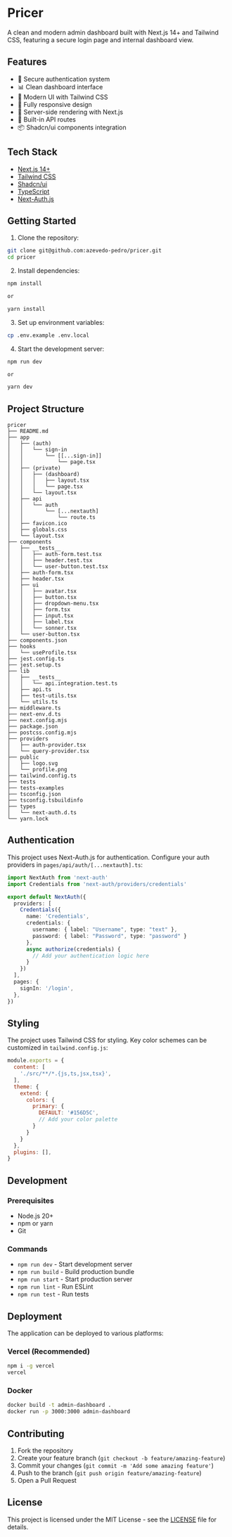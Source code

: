 # Pricer

A clean and modern admin dashboard built with Next.js 14+ and Tailwind CSS, featuring a secure login page and internal dashboard view.


## Features

- 🔐 Secure authentication system
- 📊 Clean dashboard interface
- 🎨 Modern UI with Tailwind CSS
- 📱 Fully responsive design
- 🚀 Server-side rendering with Next.js
- 🔄 Built-in API routes
- 📦 Shadcn/ui components integration

## Tech Stack

- [Next.js 14+](https://nextjs.org/)
- [Tailwind CSS](https://tailwindcss.com/)
- [Shadcn/ui](https://ui.shadcn.com/)
- [TypeScript](https://www.typescriptlang.org/)
- [Next-Auth.js](https://next-auth.js.org/)

## Getting Started

1. Clone the repository:
```bash
git clone git@github.com:azevedo-pedro/pricer.git
cd pricer
```

2. Install dependencies:
```bash
npm install

or

yarn install
```

3. Set up environment variables:
```bash
cp .env.example .env.local
```

4. Start the development server:
```bash
npm run dev

or

yarn dev
```

## Project Structure

```
pricer
├── README.md
├── app
│   ├── (auth)
│   │   └── sign-in
│   │       └── [[...sign-in]]
│   │           └── page.tsx
│   ├── (private)
│   │   ├── (dashboard)
│   │   │   ├── layout.tsx
│   │   │   └── page.tsx
│   │   └── layout.tsx
│   ├── api
│   │   └── auth
│   │       └── [...nextauth]
│   │           └── route.ts
│   ├── favicon.ico
│   ├── globals.css
│   └── layout.tsx
├── components
│   ├── __tests__
│   │   ├── auth-form.test.tsx
│   │   ├── header.test.tsx
│   │   └── user-button.test.tsx
│   ├── auth-form.tsx
│   ├── header.tsx
│   ├── ui
│   │   ├── avatar.tsx
│   │   ├── button.tsx
│   │   ├── dropdown-menu.tsx
│   │   ├── form.tsx
│   │   ├── input.tsx
│   │   ├── label.tsx
│   │   └── sonner.tsx
│   └── user-button.tsx
├── components.json
├── hooks
│   └── useProfile.tsx
├── jest.config.ts
├── jest.setup.ts
├── lib
│   ├── __tests__
│   │   └── api.integration.test.ts
│   ├── api.ts
│   ├── test-utils.tsx
│   └── utils.ts
├── middleware.ts
├── next-env.d.ts
├── next.config.mjs
├── package.json
├── postcss.config.mjs
├── providers
│   ├── auth-provider.tsx
│   └── query-provider.tsx
├── public
│   ├── logo.svg
│   └── profile.png
├── tailwind.config.ts
├── tests
├── tests-examples
├── tsconfig.json
├── tsconfig.tsbuildinfo
├── types
│   └── next-auth.d.ts
└── yarn.lock
```


## Authentication

This project uses Next-Auth.js for authentication. Configure your auth providers in `pages/api/auth/[...nextauth].ts`:

```typescript
import NextAuth from 'next-auth'
import Credentials from 'next-auth/providers/credentials'

export default NextAuth({
  providers: [
    Credentials({
      name: 'Credentials',
      credentials: {
        username: { label: "Username", type: "text" },
        password: { label: "Password", type: "password" }
      },
      async authorize(credentials) {
        // Add your authentication logic here
      }
    })
  ],
  pages: {
    signIn: '/login',
  },
})
```

## Styling

The project uses Tailwind CSS for styling. Key color schemes can be customized in `tailwind.config.js`:

```javascript
module.exports = {
  content: [
    './src/**/*.{js,ts,jsx,tsx}',
  ],
  theme: {
    extend: {
      colors: {
        primary: {
          DEFAULT: '#156D5C',
          // Add your color palette
        }
      }
    }
  },
  plugins: [],
}
```

## Development

### Prerequisites

- Node.js 20+ 
- npm or yarn
- Git

### Commands

- `npm run dev` - Start development server
- `npm run build` - Build production bundle
- `npm run start` - Start production server
- `npm run lint` - Run ESLint
- `npm run test` - Run tests

## Deployment

The application can be deployed to various platforms:

### Vercel (Recommended)
```bash
npm i -g vercel
vercel
```

### Docker
```bash
docker build -t admin-dashboard .
docker run -p 3000:3000 admin-dashboard
```

## Contributing

1. Fork the repository
2. Create your feature branch (`git checkout -b feature/amazing-feature`)
3. Commit your changes (`git commit -m 'Add some amazing feature'`)
4. Push to the branch (`git push origin feature/amazing-feature`)
5. Open a Pull Request

## License

This project is licensed under the MIT License - see the [LICENSE](LICENSE) file for details.